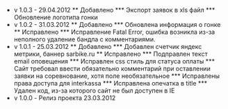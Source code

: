 * v 1.0.3 - 29.04.2012
** Добавлено
*** Экспорт заявок в xls файл
*** Обновление логотипа гонки
* v 1.0.2 - 31.03.2012
** Добавлено
*** Обновлена информация о гонке
** Исправлено
*** Исправление Fatal Error, ошибка возникла из-за неполного удаление бандла с комментариями.
* v 1.0.1 - 25.03.2012
** Добавлено
*** Добавлен счетчик яндекс метрики, баннер sarbike.ru
** Исправлено
*** Подправлен текст email оповещения
*** Исправлен css стиль для статуса оплаты
*** Сайт требовал ввести обязательно комментарий при оставлении заявки на соревнование, хотя поле необязательное
*** Исправлены права доступа для interkassa
*** Исправлена опечатка в title
*** Удален код, из-за которого сайт не был доступен в IE
* v 1.0.0 - Релиз проекта 23.03.2012
